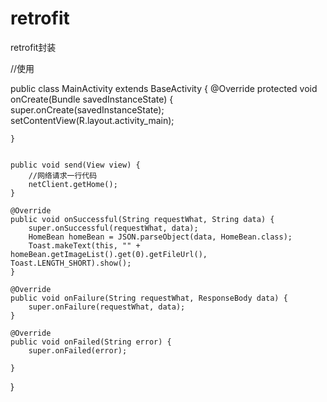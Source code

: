 # retrofit
retrofit封装

//使用

public class MainActivity extends BaseActivity {
    @Override
    protected void onCreate(Bundle savedInstanceState) {
        super.onCreate(savedInstanceState);
        setContentView(R.layout.activity_main);

    }


    public void send(View view) {
        //网络请求一行代码
        netClient.getHome();
    }

    @Override
    public void onSuccessful(String requestWhat, String data) {
        super.onSuccessful(requestWhat, data);
        HomeBean homeBean = JSON.parseObject(data, HomeBean.class);
        Toast.makeText(this, "" + homeBean.getImageList().get(0).getFileUrl(), Toast.LENGTH_SHORT).show();
    }

    @Override
    public void onFailure(String requestWhat, ResponseBody data) {
        super.onFailure(requestWhat, data);
    }

    @Override
    public void onFailed(String error) {
        super.onFailed(error);

    }
}
